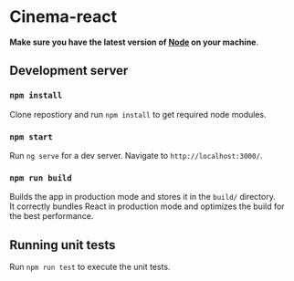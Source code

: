 # Cinema-react

**Make sure you have the latest version of [Node](https://nodejs.org/en/) on your machine**.

## Development server

### `npm install`

Clone repostiory and run `npm install` to get required node modules.

### `npm start`

Run `ng serve` for a dev server. Navigate to `http://localhost:3000/`.

### `npm run build`

Builds the app in production mode and stores it in the `build/` directory. <br />
It correctly bundles React in production mode and optimizes the build for the best performance.  <br />

## Running unit tests

Run `npm run test` to execute the unit tests.
